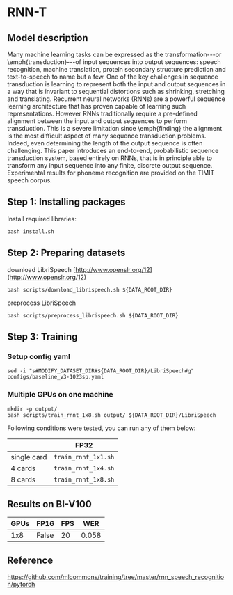 # RNN-T

## Model description

Many machine learning tasks can be expressed as the transformation---or \emph{transduction}---of input sequences into output sequences: speech recognition, machine translation, protein secondary structure prediction and text-to-speech to name but a few. One of the key challenges in sequence transduction is learning to represent both the input and output sequences in a way that is invariant to sequential distortions such as shrinking, stretching and translating. Recurrent neural networks (RNNs) are a powerful sequence learning architecture that has proven capable of learning such representations. However RNNs traditionally require a pre-defined alignment between the input and output sequences to perform transduction. This is a severe limitation since \emph{finding} the alignment is the most difficult aspect of many sequence transduction problems. Indeed, even determining the length of the output sequence is often challenging. This paper introduces an end-to-end, probabilistic sequence transduction system, based entirely on RNNs, that is in principle able to transform any input sequence into any finite, discrete output sequence. Experimental results for phoneme recognition are provided on the TIMIT speech corpus.

## Step 1: Installing packages
Install required libraries:
```
bash install.sh
```

## Step 2: Preparing datasets
download LibriSpeech [http://www.openslr.org/12](http://www.openslr.org/12)
```
bash scripts/download_librispeech.sh ${DATA_ROOT_DIR}
```
preprocess LibriSpeech
```
bash scripts/preprocess_librispeech.sh ${DATA_ROOT_DIR}
```

## Step 3: Training
### Setup config yaml
```shell
sed -i "s#MODIFY_DATASET_DIR#${DATA_ROOT_DIR}/LibriSpeech#g" configs/baseline_v3-1023sp.yaml
```

### Multiple GPUs on one machine

```
mkdir -p output/
bash scripts/train_rnnt_1x8.sh output/ ${DATA_ROOT_DIR}/LibriSpeech
```

Following conditions were tested, you can run any of them below:

|             | FP32                |
| ----------- | ------------------- |
| single card | `train_rnnt_1x1.sh` |  
| 4 cards     | `train_rnnt_1x4.sh` |
| 8 cards     | `train_rnnt_1x8.sh` |


## Results on BI-V100

| GPUs | FP16  | FPS | WER |
|------|-------|-----| ---------- |
| 1x8  | False | 20  | 0.058       |


## Reference
https://github.com/mlcommons/training/tree/master/rnn_speech_recognition/pytorch
